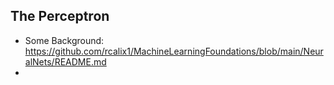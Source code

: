 ## The Perceptron

* Some Background: https://github.com/rcalix1/MachineLearningFoundations/blob/main/NeuralNets/README.md
* 

